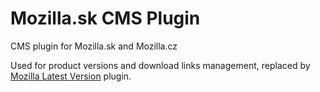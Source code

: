 # Mozilla.sk CMS Plugin
CMS plugin for Mozilla.sk and Mozilla.cz

Used for product versions and download links management, replaced by [Mozilla Latest Version](https://github.com/MozillaCZ/mozilla-latest-version) plugin.

